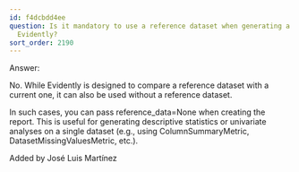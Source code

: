 ```yaml
---
id: f4dcbdd4ee
question: Is it mandatory to use a reference dataset when generating a report with
  Evidently?
sort_order: 2190
---
```


Answer:

No. While Evidently is designed to compare a reference dataset with a current one, it can also be used without a reference dataset.

In such cases, you can pass reference_data=None when creating the report. This is useful for generating descriptive statistics or univariate analyses on a single dataset (e.g., using ColumnSummaryMetric, DatasetMissingValuesMetric, etc.).

Added by José Luis Martínez

